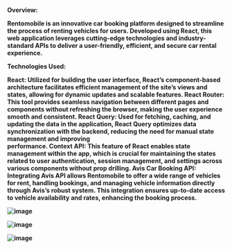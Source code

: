 <b>Overview<b>:

  Rentomobile is an innovative car booking platform designed to streamline the process of renting vehicles for users. Developed using React, this web application leverages cutting-edge technologies and industry- 
  standard APIs to deliver a user-friendly, efficient, and secure car rental experience.

Technologies Used:

  React: Utilized for building the user interface, React’s component-based architecture facilitates efficient management of the site’s views and states, allowing for dynamic updates and scalable features.
  React Router: This tool provides seamless navigation between different pages and components without refreshing the browser, making the user experience smooth and consistent.
  React Query: Used for fetching, caching, and updating the data in the application, React Query optimizes data synchronization with the backend, reducing the need for manual state management and improving         
  performance.
  Context API: This feature of React enables state management within the app, which is crucial for maintaining the states related to user authentication, session management, and settings across various components 
  without prop drilling.
  Avis Car Booking API: Integrating Avis API allows Rentomobile to offer a wide range of vehicles for rent, handling bookings, and managing vehicle information directly through Avis’s robust system. This 
  integration ensures up-to-date access to vehicle availability and rates, enhancing the booking process.


![image](https://github.com/jishnukm9/rentomobile/assets/99253054/a7d3d538-64d6-42a9-9a7a-cdf6c67eb863)

![image](https://github.com/jishnukm9/rentomobile/assets/99253054/489b5911-3447-4cf0-b4d2-fe3cf8c754f7)

![image](https://github.com/jishnukm9/rentomobile/assets/99253054/fd3f304b-81d6-4345-974f-071e8c7981bd)



